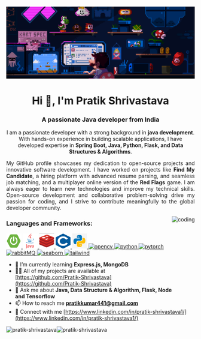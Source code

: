 ![MasterHead](/img/banner.gif)

<h1 align="center">Hi 👋, I'm Pratik Shrivastava</h1>
<h3 align="center">A passionate Java developer from India</h3>
<p align="center">
  I am a passionate developer with a strong background in <b>java development</b>. With hands-on experience in building scalable applications, I have developed expertise in <b>Spring Boot, Java, Python, Flask, and Data Structures & Algorithms</b>.
</p>
<p align="justify">
  My GitHub profile showcases my dedication to open-source projects and innovative software development. I have worked on projects like <b>Find My Candidate</b>, a hiring platform with advanced resume parsing, and seamless job matching, and a multiplayer online version of the <b>Red Flags</b> game. I am always eager to learn new technologies and improve my technical skills. Open-source development and collaborative problem-solving drive my passion for coding, and I strive to contribute meaningfully to the global developer community.

</p>

<img height="230" align="right" alt="coding" src="https://media2.giphy.com/media/MunViQ5feR29sMFVfa/giphy.gif?cid=6c09b952c7jgvpp3bgsgpsv3g2gk3sob02xw7i851m73fgfz&rid=giphy.gif&ct=s">

<h3 align="left">Languages and Frameworks:</h3>
<p align="left"> 
<a href="https://spring.io/projects/spring-boot" target="_blank" rel="noreferrer"> <img src="/img/springboot.png" alt="spring boot" width="40" height="40"/> 
</a> 
<a href="https://www.java.com/en/" target="_blank" rel="noreferrer"> <img src="/img/java.png" alt="java" width="40" height="40"/> 
</a> 
<a href="https://redis.io/" target="_blank" rel="noreferrer"> <img src="/img/redis.png" alt="redis" width="40" height="40"/>
</a>
<a href="https://www.w3schools.com/c/c_intro.php" target="_blank" rel="noreferrer"> <img src="/img/c.png" alt="c" width="40" height="40"/> 
</a> 
<a href="https://git-scm.com/" target="_blank" rel="noreferrer">
 </a> 
 <a href="https://www.python.org/" target="_blank" rel="noreferrer"> <img src="/img/python.png" alt="python" width="40" height="40"/> 
</a> 
 <a href="https://opencv.org/" target="_blank" rel="noreferrer"> <img src="https://www.vectorlogo.zone/logos/opencv/opencv-icon.svg" alt="opencv" width="40" height="40"/> </a> <a href="https://www.python.org" target="_blank" rel="noreferrer"> <img src="https://upload.wikimedia.org/wikipedia/commons/thumb/c/c3/Python-logo-notext.svg/1200px-Python-logo-notext.svg.png" alt="python" width="40" height="40"/> </a> <a href="https://pytorch.org/" target="_blank" rel="noreferrer"> <img src="https://www.vectorlogo.zone/logos/pytorch/pytorch-icon.svg" alt="pytorch" width="40" height="40"/> </a> <a href="https://www.rabbitmq.com" target="_blank" rel="noreferrer"> <img src="https://www.vectorlogo.zone/logos/rabbitmq/rabbitmq-icon.svg" alt="rabbitMQ" width="40" height="40"/> </a> <a href="https://seaborn.pydata.org/" target="_blank" rel="noreferrer"> <img src="https://seaborn.pydata.org/_images/logo-mark-lightbg.svg" alt="seaborn" width="40" height="40"/> </a> <a href="https://tailwindcss.com/" target="_blank" rel="noreferrer"> <img src="https://www.vectorlogo.zone/logos/tailwindcss/tailwindcss-icon.svg" alt="tailwind" width="40" height="40"/> </a> </p>

-   🌱 I’m currently learning **Express.js, MongoDB**
-   👨‍💻 All of my projects are available at [https://github.com/Pratik-Shrivastava](https://github.com/Pratik-Shrivastava)
-   💬 Ask me about **Java, Data Structure & Algorithm, Flask, Node and Tensorflow**
-   📫 How to reach me **pratikkumar441@gmail.com**
-   📄 Connect with me [https://www.linkedin.com/in/pratik-shrivastava1/](https://www.linkedin.com/in/pratik-shrivastava1/)

<p><img align="left" src="https://github-readme-stats.vercel.app/api?username=pratik-shrivastava&show_icons=true&locale=en&theme=transparent" alt="pratik-shrivastava" /></p>

<p><img align="left" src="https://github-readme-stats.vercel.app/api/top-langs?username=pratik-shrivastava&show_icons=true&locale=en&layout=compact&theme=transparent" alt="pratik-shrivastava" /></p>
